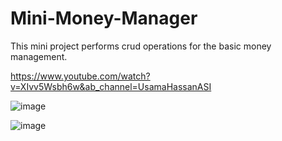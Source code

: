 # Mini-Money-Manager
This mini project performs crud operations for the basic money management.

https://www.youtube.com/watch?v=XIvv5Wsbh6w&ab_channel=UsamaHassanASI

![image](https://user-images.githubusercontent.com/103310529/183094034-fc55c76c-a54d-4713-94b3-21e5a3902e55.png)

![image](https://user-images.githubusercontent.com/103310529/183094115-43ebda1f-94ea-4d46-af0b-15af94021973.png)
